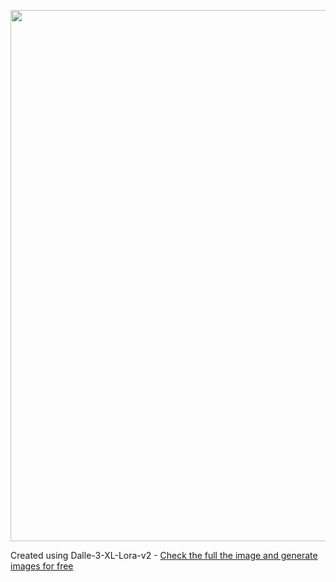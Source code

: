 
<a href="https://github.com/6rz6/AI-Directory-2024/wiki/Home"><img src="https://github.com/6rz6/AI-Directory-2024/assets/102882394/a37785a9-59ff-45a2-bec6-caeb3175e10b" width="1080" height="850"></a>

Created using Dalle-3-XL-Lora-v2 - [Check the full the image and generate images for free](https://github.com/6rz6/AI-Directory-2024/wiki/Generative-AI-Directory-2024-%F0%9F%A4%96-rzAI#ai-image-generators-2024-tested-free)

